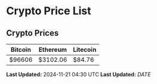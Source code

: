 # Crypto Price List

## Crypto Prices
| Bitcoin | Ethereum | Litecoin |
| ------- | -------- | -------- |
| $96606 | $3102.06 | $84.76 |
**Last Updated:** 2024-11-21 04:30 UTC
**Last Updated:** $DATE$
